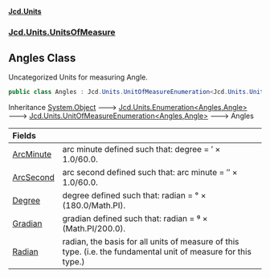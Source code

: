 #### [Jcd.Units](index 'index')
### [Jcd.Units.UnitsOfMeasure](Jcd.Units.UnitsOfMeasure 'Jcd.Units.UnitsOfMeasure')

## Angles Class

Uncategorized Units for measuring Angle.

```csharp
public class Angles : Jcd.Units.UnitOfMeasureEnumeration<Jcd.Units.UnitsOfMeasure.Angles, Jcd.Units.UnitTypes.Angle>
```

Inheritance [System.Object](https://docs.microsoft.com/en-us/dotnet/api/System.Object 'System.Object') &#129106; [Jcd.Units.Enumeration&lt;](Enumeration_TEnumeration,T_ 'Jcd.Units.Enumeration<TEnumeration,T>')[Angles](Angles 'Jcd.Units.UnitsOfMeasure.Angles')[,](Enumeration_TEnumeration,T_ 'Jcd.Units.Enumeration<TEnumeration,T>')[Angle](Angle 'Jcd.Units.UnitTypes.Angle')[&gt;](Enumeration_TEnumeration,T_ 'Jcd.Units.Enumeration<TEnumeration,T>') &#129106; [Jcd.Units.UnitOfMeasureEnumeration&lt;](UnitOfMeasureEnumeration_TEnumeration,T_ 'Jcd.Units.UnitOfMeasureEnumeration<TEnumeration,T>')[Angles](Angles 'Jcd.Units.UnitsOfMeasure.Angles')[,](UnitOfMeasureEnumeration_TEnumeration,T_ 'Jcd.Units.UnitOfMeasureEnumeration<TEnumeration,T>')[Angle](Angle 'Jcd.Units.UnitTypes.Angle')[&gt;](UnitOfMeasureEnumeration_TEnumeration,T_ 'Jcd.Units.UnitOfMeasureEnumeration<TEnumeration,T>') &#129106; Angles

| Fields | |
| :--- | :--- |
| [ArcMinute](Angles.ArcMinute 'Jcd.Units.UnitsOfMeasure.Angles.ArcMinute') | arc minute defined such that: degree = ′ × 1.0/60.0. |
| [ArcSecond](Angles.ArcSecond 'Jcd.Units.UnitsOfMeasure.Angles.ArcSecond') | arc second defined such that: arc minute = ″ × 1.0/60.0. |
| [Degree](Angles.Degree 'Jcd.Units.UnitsOfMeasure.Angles.Degree') | degree defined such that: radian = ° × (180.0/Math.PI). |
| [Gradian](Angles.Gradian 'Jcd.Units.UnitsOfMeasure.Angles.Gradian') | gradian defined such that: radian = ᵍ × (Math.PI/200.0). |
| [Radian](Angles.Radian 'Jcd.Units.UnitsOfMeasure.Angles.Radian') | radian, the basis for all units of measure of this type. (i.e. the fundamental unit of measure for this type.) |
